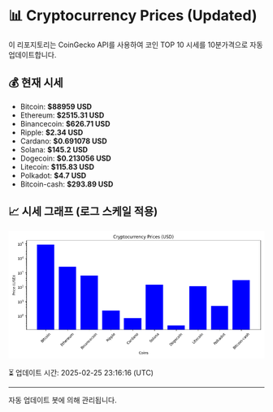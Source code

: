 
# 📊 Cryptocurrency Prices (Updated)

이 리포지토리는 CoinGecko API를 사용하여 코인 TOP 10 시세를 10분가격으로 자동 업데이트합니다.

## 💰 현재 시세
- Bitcoin: **$88959 USD**
- Ethereum: **$2515.31 USD**
- Binancecoin: **$626.71 USD**
- Ripple: **$2.34 USD**
- Cardano: **$0.691078 USD**
- Solana: **$145.2 USD**
- Dogecoin: **$0.213056 USD**
- Litecoin: **$115.83 USD**
- Polkadot: **$4.7 USD**
- Bitcoin-cash: **$293.89 USD**

## 📈 시세 그래프 (로그 스케일 적용)
![Crypto Prices](crypto_prices.png)

⏳ 업데이트 시간: 2025-02-25 23:16:16 (UTC)

---
자동 업데이트 봇에 의해 관리됩니다.
